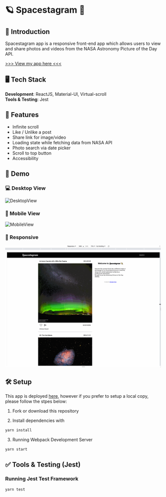 # 🪐 Spacestagram 🚀

## 📖 Introduction

Spacestagram app is a responsive front-end app which allows users to view and share photos and videos from the NASA Astronomy Picture of the Day API.

[>>> View my app here <<< ](https://upbeat-mirzakhani-6f7299.netlify.app/)

## 🖥 Tech Stack
<b>Development</b>: ReactJS, Material-UI, Virtual-scroll<br />
<b>Tools & Testing</b>: Jest<br />

## 🌟 Features
- Infinite scroll
- Like / Unlike a post
- Share link for image/video
- Loading state while fetching data from NASA API
- Photo search via date picker
- Scroll to top button
- Accessibility

## 🎥 Demo

### 💻 Desktop View
![DesktopView](https://github.com/ruowent/spacestagram/blob/main/public/desktop.gif?raw=true)

### 📱 Mobile View
![MobileView](https://github.com/ruowent/spacestagram/blob/main/public/mobileview.gif?raw=true)

### 📲 Responsive
![Responsive](https://github.com/ruowent/spacestagram/blob/main/public/responsive.gif?raw=true)


## 🛠 Setup
This app is deployed [here](https://upbeat-mirzakhani-6f7299.netlify.app/), however if you prefer to setup a local copy, please follow the stpes below: 

1. Fork or download this repository

2. Install dependencies with 

```sh
yarn install
```

3. Running Webpack Development Server

```sh
yarn start
```
## ✅ Tools & Testing (Jest)

### Running Jest Test Framework

```sh
yarn test
```
